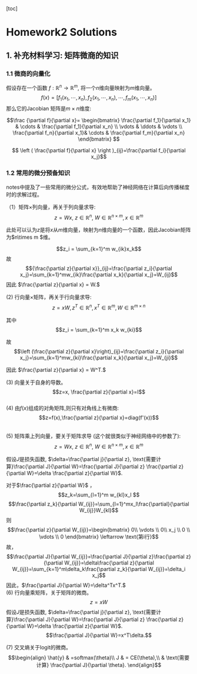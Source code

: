 [toc]
 
# Homework2 Solutions

## 1. 补充材料学习: 矩阵微商的知识

### 1.1 微商的向量化
假设存在一个函数 $f:\mathbb{R}^n \rightarrow \mathbb{R}^m$, 将一个$n$维向量映射为$m$维向量。
$$f(x)=[f_1(x_1, \cdots, x_n),f_2(x_1, \cdots, x_n), \cdots, f_m(x_1, \cdots, x_n)]$$
那么它的Jacobian 矩阵是$m\times n$维度:

$$\frac {\partial f}{\partial x}= 
\begin{bmatrix}
\frac{\partial f_1}{\partial x_1} &  \cdots & \frac{\partial f_1}{\partial x_n} \\ 
 \vdots & \ddots & \vdots \\
 \frac{\partial f_n}{\partial x_1}& \cdots & \frac{\partial f_m}{\partial x_n}
\end{bmatrix}
$$

$$ \left ( \frac{\partial f}{\partial x} \right )_{ij}=\frac{\partial f_i}{\partial x_j}$$

### 1.2 常用的微分预备知识

notes中提及了一些常用的微分公式，有效地帮助了神经网络在计算后向传播梯度时的求解过程。


（1）矩阵$\times$列向量，再关于列向量求导:
$$z=Wx,\ z\in\mathbb{R}^n, \ W \in \mathbb{R}^{n\times m}, x\in \mathbb{R}^m$$

此处可以认为$z$是将$x$从$m$维向量，映射为$n$维向量的一个函数，因此Jacobian矩阵为$n\times m $维。

$$z_i = \sum_{k=1}^m w_{ik}x_k$$
故$${\frac{\partial z}{\partial x}}_{ij}=\frac{\partial z_i}{\partial x_j}=\sum_{k=1}^mw_{ik}\frac{\partial x_k}{\partial x_j}=W_{ij}$$
因此 $\frac{\partial z}{\partial x} = W.$

(2) 行向量$\times$矩阵，再关于行向量求导:
$$z=xW, z^T\in \mathbb{R}^n, x^T\in \mathbb{R}^m, W\in \mathbb{R}^{m\times n}$$

其中$$z_i = \sum_{k=1}^m x_k w_{ki}$$

故$$\left (\frac{\partial z}{\partial x}\right)_{ij}=\frac{\partial z_i}{\partial x_j}=\sum_{k=1}^mw_{ki}\frac{\partial x_k}{\partial x_j}=W_{ji}$$


因此 $\frac{\partial z}{\partial x} = W^T.$

(3) 向量关于自身的导数。
$$z=x, \frac{\partial z}{\partial x}=I$$
\
(4) 由$f(x)$组成的对角矩阵,则只有对角线上有微商:
$$z=f(x),\frac{\partial z}{\partial x}=diag(f'(x))$$

\
(5) 矩阵乘上列向量，要关于矩阵求导 (这个就很类似于神经网络中的参数了):
$$z=Wx,\ z\in\mathbb{R}^n, \ W \in \mathbb{R}^{n\times m}, x\in \mathbb{R}^m$$

假设$J$是损失函数, $\delta=\frac{\partial j}{\partial z}, \text{需要计算}\frac{\partial J}{\partial W}=\frac{\partial J}{\partial z} \frac{\partial z}{\partial W}=\delta \frac{\partial z}{\partial W}$.

对于$\frac{\partial z}{\partial W}$ ，
$$z_k=\sum_{l=1}^m w_{kl}x_l $$
$$\frac{\partial z_k}{\partial W_{ij}}=\sum_{l=1}^mx_l\frac{\partial}{\partial W_{ij}}W_{kl}$$
则$$\frac{\partial z}{\partial W_{ij}}=\begin{bmatrix} 0\\ \vdots \\ 0\\ x_j \\ 0 \\ \vdots \\ 0 \end{bmatrix} \leftarrow \text{第i行}$$
故，$$\frac{\partial J}{\partial W_{ij}}=\frac{\partial J}{\partial z}\frac{\partial z}{\partial W_{ij}}=\delta\frac{\partial z}{\partial W_{ij}}=\sum_{k=1}^m\delta_k\frac{\partial z_k}{\partial W_{ij}}=\delta_i x_j$$
因此，$\frac{\partial J}{\partial W}=\delta^Tx^T.$
\
(6) 行向量乘矩阵，关于矩阵的微商。
$$z=xW$$
假设$J$是损失函数, $\delta=\frac{\partial j}{\partial z}, \text{需要计算}\frac{\partial J}{\partial W}=\frac{\partial J}{\partial z} \frac{\partial z}{\partial W}=\delta \frac{\partial z}{\partial W}$.
$$\frac{\partial J}{\partial W}=x^T\delta.$$


(7) 交叉熵关于logit的微商。
$$\begin{align} \hat{y} & =softmax(\theta)\\
J & = CE(\theta),\\
& \text{需要计算} \frac{\partial J}{\partial \theta}.
\end{align}$$

